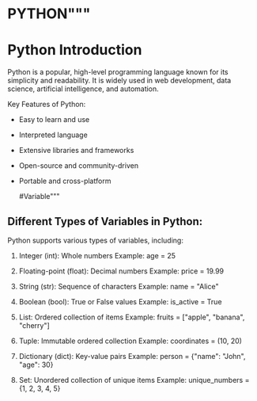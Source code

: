 # PYTHON"""
Python Introduction
===================
Python is a popular, high-level programming language known for its simplicity and readability.
It is widely used in web development, data science, artificial intelligence, and automation.

Key Features of Python:
- Easy to learn and use
- Interpreted language
- Extensive libraries and frameworks
- Open-source and community-driven
- Portable and cross-platform

  #Variable"""
  
 Different Types of Variables in Python:
---------------------------------------
Python supports various types of variables, including:

1. Integer (int): Whole numbers
   Example: age = 25

2. Floating-point (float): Decimal numbers
   Example: price = 19.99

3. String (str): Sequence of characters
   Example: name = "Alice"

4. Boolean (bool): True or False values
   Example: is_active = True

5. List: Ordered collection of items
   Example: fruits = ["apple", "banana", "cherry"]

6. Tuple: Immutable ordered collection
   Example: coordinates = (10, 20)

7. Dictionary (dict): Key-value pairs
   Example: person = {"name": "John", "age": 30}

8. Set: Unordered collection of unique items
   Example: unique_numbers = {1, 2, 3, 4, 5}


